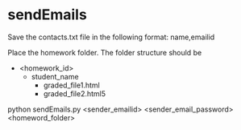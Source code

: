 # sendEmails
Save the contacts.txt file in the following format:
name,emailid

Place the homework folder. The folder structure should be
  - <homework_id>
    - student_name
      - graded_file1.html
      - graded_file2.html5
      


python sendEmails.py <sender_emailid> <sender_email_password> <homeword_folder>
